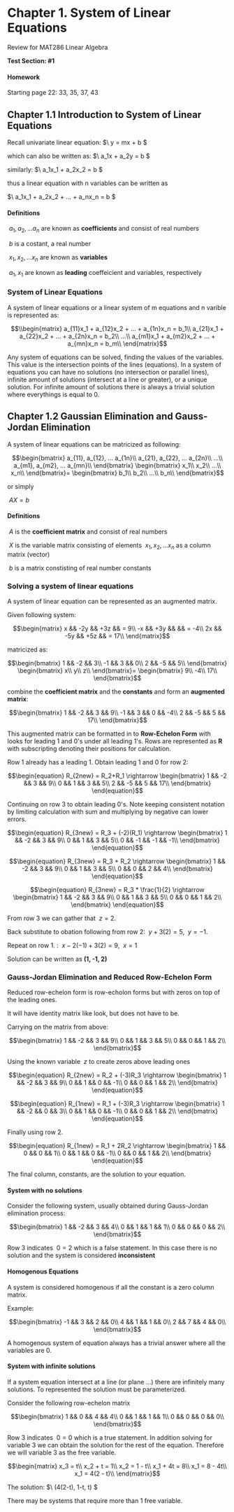 # Chapter 1. System of Linear Equations

Review for MAT286 Linear Algebra 

**Test Section: #1**

#### Homework

Starting page 22: 33, 35, 37, 43


## Chapter 1.1 Introduction to System of Linear Equations

Recall univariate linear equation: $\ y = mx + b $

which can also be written as: $\ a_1x + a_2y = b $

similarly: $\ a_1x_1 + a_2x_2 = b $

thus a linear equation with n variables can be written as

$\ a_1x_1 + a_2x_2 + ... + a_nx_n = b $

#### Definitions
$\ a_1, a_2,... a_n$ are known as **coefficients** and consist of real numbers

$\ b$ is a costant, a real number

$\ x_1, x_2,... x_n$ are known as **variables**

$\ a_1, x_1$ are known as **leading** coeffeicient and variables, respectively

### System of Linear Equations

A system of linear equations or a linear system of m equations and n varible is represented as:

$$\\begin{matrix}
a_{11}x_1 + a_{12}x_2 + ... + a_{1n}x_n = b_1\\
a_{21}x_1 + a_{22}x_2 + ... + a_{2n}x_n = b_2\\
...\\
a_{m1}x_1 + a_{m2}x_2 + ... + a_{mn}x_n = b_m\\
\end{matrix}$$

Any system of equations can be solved, finding the values of the variables. This value is the intersection points  of the lines (equations). In a system of equations you can have no solutions (no intersection or parallel lines), infinite amount of solutions (intersect at a line or greater), or a unique solution. For infinite amount of solutions there is always a trivial solution where everythings is equal to 0. 

## Chapter 1.2 Gaussian Elimination and Gauss-Jordan Elimination

A system of linear equations can be matricized as following:

$$\begin{bmatrix}
a_{11}, a_{12}, ... a_{1n}\\
a_{21}, a_{22}, ... a_{2n}\\
...\\
a_{m1}, a_{m2}, ... a_{mn}\\
\end{bmatrix}
\begin{bmatrix}
x_1\\
x_2\\
...\\
x_n\\
\end{bmatrix}=
\begin{bmatrix}
b_1\\
b_2\\
...\\
b_n\\
\end{bmatrix}$$

or simply

$\ AX = b$

#### Definitions
$\ A$ is the **coefficient matrix** and consist of real numbers

$\ X$ is the variable matrix consisting of elements $\ x_1, x_2,... x_n$ as a column matrix (vector)

$\ b$ is a matrix constisting of real number constants

### Solving a system of linear equations

A system of linear equation can be represented as an augmented matrix.

Given following system:

$$\begin{matrix}
x && -2y && +3z && = 9\\
-x && +3y && && = -4\\
2x && -5y && +5z && = 17\\
\end{matrix}$$

matricized as:

$$\begin{bmatrix}
1 && -2 && 3\\
-1 && 3 && 0\\
2 && -5 && 5\\
\end{bmatrix}
\begin{bmatrix}
x\\
y\\
z\\
\end{bmatrix}=
\begin{bmatrix}
9\\
-4\\
17\\
\end{bmatrix}$$

combine the **coefficient matrix** and the **constants** and form an **augmented matrix**:

$$\begin{bmatrix}
1 && -2 && 3 && 9\\
-1 && 3 && 0 && -4\\
2 && -5 && 5 && 17\\
\end{bmatrix}$$

This augmented matrix can be formatted in to **Row-Echelon Form** with looks for leading 1 and 0's under all leading 1's.
Rows are represented as **R** with subscripting denoting their positions for calculation.

Row 1 already has a leading 1. Obtain leading 1 and 0 for row 2:

$$\begin{equation} R_{2new} = R_2+R_1 \rightarrow 
\begin{bmatrix}
1 && -2 && 3 && 9\\
0 && 1 && 3 && 5\\
2 && -5 && 5 && 17\\
\end{bmatrix}
\end{equation}$$

Continuing on row 3 to obtain leading 0's. Note keeping consistent notation by limiting calculation with sum and multiplying by negative can lower errors. 

$$\begin{equation} R_{3new} = R_3 + (-2)(R_1) \rightarrow 
\begin{bmatrix}
1 && -2 && 3 && 9\\
0 && 1 && 3 && 5\\
0 && -1 && -1 && -1\\
\end{bmatrix}
\end{equation}$$

$$\begin{equation} R_{3new} = R_3 + R_2 \rightarrow 
\begin{bmatrix}
1 && -2 && 3 && 9\\
0 && 1 && 3 && 5\\
0 && 0 && 2 && 4\\
\end{bmatrix}
\end{equation}$$

$$\begin{equation} R_{3new} = R_3 * \frac{1}{2} \rightarrow 
\begin{bmatrix}
1 && -2 && 3 && 9\\
0 && 1 && 3 && 5\\
0 && 0 && 1 && 2\\
\end{bmatrix}
\end{equation}$$

From row 3 we can gather that $\ z = 2$.

Back substitute to obation following from row 2: $\ y + 3(2) = 5$, $\ y = -1$.

Repeat on row 1. : $\ x -2(-1) + 3(2) = 9$, $\ x = 1$

Solution can be written as **(1, -1, 2)**


### Gauss-Jordan Elimination and Reduced Row-Echelon Form

Reduced row-echelon form is row-echolon forms but with zeros on top of the leading ones. 

It will have identity matrix like look, but does not have to be.

Carrying on the matrix from above:

$$\begin{bmatrix}
1 && -2 && 3 && 9\\
0 && 1 && 3 && 5\\
0 && 0 && 1 && 2\\
\end{bmatrix}$$

Using the known variable $\ z$ to create zeros above leading ones

$$\begin{equation} R_{2new} = R_2 + (-3)R_3 \rightarrow 
\begin{bmatrix}
1 && -2 && 3 && 9\\
0 && 1 && 0 && -1\\
0 && 0 && 1 && 2\\
\end{bmatrix}
\end{equation}$$

$$\begin{equation} R_{1new} = R_1 + (-3)R_3 \rightarrow 
\begin{bmatrix}
1 && -2 && 0 && 3\\
0 && 1 && 0 && -1\\
0 && 0 && 1 && 2\\
\end{bmatrix}
\end{equation}$$

Finally using row 2.

$$\begin{equation} R_{1new} = R_1 + 2R_2 \rightarrow 
\begin{bmatrix}
1 && 0 && 0 && 1\\
0 && 1 && 0 && -1\\
0 && 0 && 1 && 2\\
\end{bmatrix}
\end{equation}$$

The final column, constants, are the solution to your equation.

#### System with no solutions
Consider the following system, usually obtained during Gauss-Jordan elimination process:

$$\begin{bmatrix}
1 && -2 && 3 && 4\\
0 && 1 && 1 && 1\\
0 && 0 && 0 && 2\\
\end{bmatrix}$$

Row 3 indicates $\ 0 = 2$ which is a false statement. In this case there is no solution and the system is considered **inconsistent**

#### Homogenous Equations 
A system is considered homogenous if all the constant is a zero column matrix.

Example:

$$\begin{bmatrix}
-1 && 3 && 2 && 0\\
4 && 1 && 1 && 0\\
2 && 7 && 4 && 0\\
\end{bmatrix}$$

A homogenous system of equation always has a trivial answer where all the variables are 0. 

#### System with infinite solutions
If a system equation intersect at a line (or plane ...) there are infinitely many solutions. To represented the solution must be parameterized.

Consider the following row-echelon matrix

$$\begin{bmatrix}
1 && 0 && 4 && 4\\
0 && 1 && 1 && 1\\
0 && 0 && 0 && 0\\
\end{bmatrix}$$

Row 3 indicates $\ 0 = 0$ which is a true statement. In addition solving for variable 3 we can obtain the solution for the rest of the equation. Therefore we will variable 3 as the free variable.

$$\begin{matrix}
x_3 = t\\
x_2 + t = 1\\
x_2 = 1 - t\\
x_1 + 4t = 8\\
x_1 = 8 - 4t\\
x_1 = 4(2 - t)\\
\end{matrix}$$

The solution: $\ (4(2-t), 1-t, t) $

There may be systems that require more than 1 free variable. 




